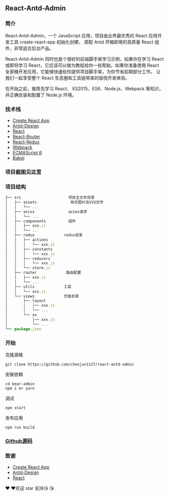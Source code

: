 ## React-Antd-Admin

### 简介
React-Antd-Admin，一个 JavaScript 应用，项目由业界最优秀的 React 应用开发工具 create-react-app 初始化创建， 搭配 Antd 开箱即用的高质量 React 组件，非常适合后台产品。

React-Antd-Admin 同时也是个很好的前端脚手架学习示例，如果你在学习 React 或即将学习 React，它应该可以做为教程给你一些帮助。如果你准备使用 React 全家桶开发应用，它能够快速给你提供项目脚手架，为你节省前期部分工作。 让我们一起享受整个 React 生态圈和工具链带来的愉悦开发体验。

在开始之前，推荐先学习 React、 ES2015、ES6、Node.js、Webpack 等知识，并正确安装和配置了 Node.js 环境。

### 技术栈
* [Create React App](https://facebook.github.io/create-react-app/docs/getting-started)
* [Antd-Design](https://ant.design/index-cn)
* [React](https://reactjs.org)
* [React-Router](https://reacttraining.com/react-router/)
* [React-Redux](https://react-redux.js.org)
* [Webpack](https://www.webpackjs.com)
* [ECMAScript 6](http://es6.ruanyifeng.com)
* [Babel](https://babeljs.io)

### 项目截图见这里

### 项目结构

```javascript
├── src                     项目主文件目录
│   ├── assets               样式图片及SVG文件
│   │   └── ...
│   ├── axios               axios请求
│   │   └── ...
│   ├── components          组件
│   │   ├── xxx.js
│   │   └── ...
│   ├── redux             redux目录
│   │   ├── actions
│   │   │   └── xxx.js
│   │   ├── constants
│   │   │   └── xxx.js
│   │   ├── reducers
│   │   │   └── xxx.js
│   │   └── store.js
│   ├── router             路由配置
│   │   ├── xxx.js
│   │   └── ...
│   ├── utils             工具
│   │   └── xxx.js
│   └── views             页面目录
│       ├── layout
│       │   │── xxx.js
│       │   └── ...
│       └── xx
│           │── xxx.js
│           └── ...
└── package.json
```

### 开始

克隆源碼
```
git clone https://github.com/chenjun1127/react-antd-admin
```
安裝依賴
```
cd bear-admin
npm i or yarn
```
调试
```
npm start
```
发布应用
```
npm run build
```
### [Github源码](https://github.com/chenjun1127/react-antd-admin)

### 致谢
* [Create React App](https://facebook.github.io/create-react-app/docs/getting-started)
* [Antd-Design](https://ant.design/index-cn)
* [React](https://reactjs.org)

:heart: :heart:欢迎 star 支持:kissing_heart: :kissing_heart:
